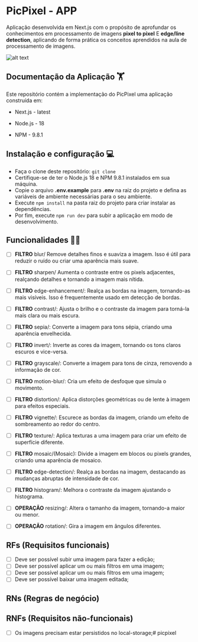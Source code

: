 # PicPixel - APP
Aplicação desenvolvida em Next.js com o propósito de aprofundar os conhecimentos em processamento de imagens **pixel to pixel** E **edge/line detection**, aplicando de forma prática os conceitos aprendidos na aula de processamento de imagens.

![alt text](public/cover.png)


## Documentação da Aplicação :weight_lifting:
Este repositório contém a implementação do PicPixel uma aplicação construída em:

- Next.js - latest

- Node.js - 18
- NPM - 9.8.1

## Instalação e configuração :computer:
- Faça o clone deste repositório: `git clone`
- Certifique-se de ter o Node.js 18 e NPM 9.8.1 instalados em sua máquina.
- Copie o arquivo **.env.example** para **.env** na raiz do projeto e defina as variáveis de ambiente necessárias para o seu ambiente.
- Execute `npm install` na pasta raiz do projeto para criar instalar as dependências.
- Por fim, execute `npm run dev` para subir a aplicação em modo de desenvolvimento.

## Funcionalidades 👩‍💻

- [ ] **FILTRO** blur/
Remove detalhes finos e suaviza a imagem. Isso é útil para reduzir o ruído ou criar uma aparência mais suave.

- [ ] **FILTRO** sharpen/
Aumenta o contraste entre os pixels adjacentes, realçando detalhes e tornando a imagem mais nítida.

- [ ] **FILTRO** edge-enhancement/: Realça as bordas na imagem, tornando-as mais visíveis. Isso é frequentemente usado em detecção de bordas.

- [ ] **FILTRO** contrast/: Ajusta o brilho e o contraste da imagem para torná-la mais clara ou mais escura.

- [ ] **FILTRO** sepia/: Converte a imagem para tons sépia, criando uma aparência envelhecida.

- [ ] **FILTRO** invert/: Inverte as cores da imagem, tornando os tons claros escuros e vice-versa.

- [ ] **FILTRO** grayscale/: Converte a imagem para tons de cinza, removendo a informação de cor.

- [ ] **FILTRO** motion-blur/: Cria um efeito de desfoque que simula o movimento.

- [ ] **FILTRO** distortion/: Aplica distorções geométricas ou de lente à imagem para efeitos especiais.

- [ ] **FILTRO** vignette/: Escurece as bordas da imagem, criando um efeito de sombreamento ao redor do centro.

- [ ] **FILTRO** texture/: Aplica texturas a uma imagem para criar um efeito de superfície diferente.

- [ ] **FILTRO** mosaic/(Mosaic): Divide a imagem em blocos ou pixels grandes, criando uma aparência de mosaico.

- [ ] **FILTRO** edge-detection/: Realça as bordas na imagem, destacando as mudanças abruptas de intensidade de cor.

- [ ] **FILTRO** histogram/: Melhora o contraste da imagem ajustando o histograma.

- [ ] **OPERAÇÃO** resizing/: Altera o tamanho da imagem, tornando-a maior ou menor.

- [ ] **OPERAÇÃO** rotation/: Gira a imagem em ângulos diferentes.

## RFs (Requisitos funcionais)

<!-- - [ ] Deve ser possível fazer upload de várias imagens; -->
- [ ] Deve ser possível subir uma imagem para fazer a edição;
- [ ] Deve ser possível aplicar um ou mais filtros em uma imagem;
- [ ] Deve ser possível aplicar um ou mais filtros em uma imagem;
- [ ] Deve ser possível baixar uma imagem editada;

## RNs (Regras de negócio)

## RNFs (Requisitos não-funcionais)
- [ ] Os imagens precisam estar persistidos no local-storage;# picpixel
